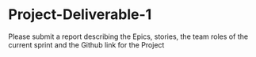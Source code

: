 # Project-Deliverable-1
Please submit a report describing the Epics, stories, the team roles of the current sprint and the Github link for the Project
